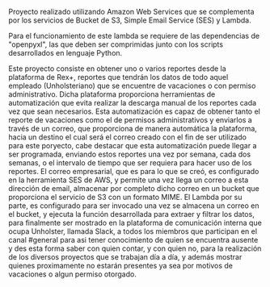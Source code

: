 
Proyecto realizado utilizando Amazon Web Services que se complementa por los servicios de Bucket de S3, Simple Email Service (SES) y Lambda.

Para el funcionamiento de este lambda se requiere de las dependencias de "openpyxl", las que deben ser comprimidas junto con los scripts desarrollados en lenguaje Python.

Este proyecto consiste en obtener uno o varios reportes desde la plataforma de Rex+, reportes que tendrán los datos de todo aquel empleado (Unholsteriano) que se encuentre de vacaciones o con permiso administrativo. Dicha plataforma proporciona herramientas de automatización que evita realizar la descarga manual de los reportes cada vez que sean necesarios. Esta automatización es capaz de obtener tanto el reporte de vacaciones como el de permisos administrativos y enviarlos a través de un correo, que proporciona de manera automática la plataforma, hacia un destino el cual será el correo creado con el fin de ser utilizado para este poryecto, cabe destacar que esta automatización puede llegar a ser programada, enviando estos reportes una vez por semana, cada dos semanas, o el intervalo de tiempo que ser requiera para hacer uso de los reportes. El correo empresarial, que es para lo que se creó, es configurado en la herramienta SES de AWS, y permite una vez llega un correo a esta dirección de email, almacenar por completo dicho correo en un bucket que proporciona el servicio de S3 con un formato MIME. El Lambda por su parte, es configurado para ser invocado una vez se almacena un correo en el bucket, y ejecuta la función desarrollada para extraer y filtrar los datos, para finalmente ser mostrado en la plataforma de comunicación interna que ocupa Unholster, llamada Slack, a todos los miembros que participan en el canal #general para asi tener conocimiento de quien se encuentra ausente y des esta forma saber con quien contar, y con quien no, para la realización de los diversos proyectos que se trabajan día a día, y además mostrar quienes proximamente no estarán presentes ya sea por motivos de vacaciones o algun permiso  otorgado.